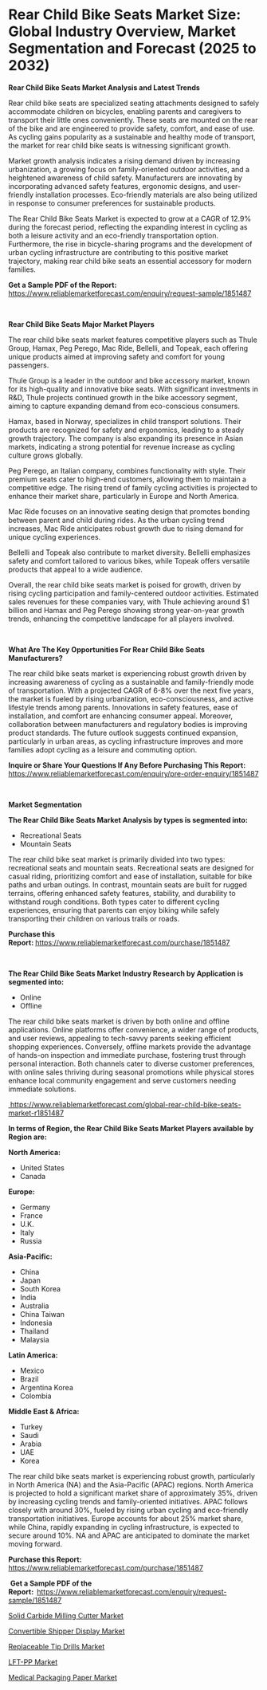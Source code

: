 <p><h1>Rear Child Bike Seats Market Size: Global Industry Overview, Market Segmentation and Forecast (2025 to 2032)</h1></p><p><strong>Rear Child Bike Seats Market Analysis and Latest Trends</strong></p>
<p><p>Rear child bike seats are specialized seating attachments designed to safely accommodate children on bicycles, enabling parents and caregivers to transport their little ones conveniently. These seats are mounted on the rear of the bike and are engineered to provide safety, comfort, and ease of use. As cycling gains popularity as a sustainable and healthy mode of transport, the market for rear child bike seats is witnessing significant growth.</p><p>Market growth analysis indicates a rising demand driven by increasing urbanization, a growing focus on family-oriented outdoor activities, and a heightened awareness of child safety. Manufacturers are innovating by incorporating advanced safety features, ergonomic designs, and user-friendly installation processes. Eco-friendly materials are also being utilized in response to consumer preferences for sustainable products.</p><p>The Rear Child Bike Seats Market is expected to grow at a CAGR of 12.9% during the forecast period, reflecting the expanding interest in cycling as both a leisure activity and an eco-friendly transportation option. Furthermore, the rise in bicycle-sharing programs and the development of urban cycling infrastructure are contributing to this positive market trajectory, making rear child bike seats an essential accessory for modern families.</p></p>
<p><strong>Get a Sample PDF of the Report:&nbsp;</strong> <a href="https://www.reliablemarketforecast.com/enquiry/request-sample/1851487?utm_campaign=1899&utm_medium=2&utm_source=Github&utm_content=ia&utm_term=07012025&utm_id=rear-child-bike-seats">https://www.reliablemarketforecast.com/enquiry/request-sample/1851487</a></p>
<p>&nbsp;</p>
<p><strong>Rear Child Bike Seats Major Market Players</strong></p>
<p><p>The rear child bike seats market features competitive players such as Thule Group, Hamax, Peg Perego, Mac Ride, Bellelli, and Topeak, each offering unique products aimed at improving safety and comfort for young passengers.</p><p>Thule Group is a leader in the outdoor and bike accessory market, known for its high-quality and innovative bike seats. With significant investments in R&D, Thule projects continued growth in the bike accessory segment, aiming to capture expanding demand from eco-conscious consumers.</p><p>Hamax, based in Norway, specializes in child transport solutions. Their products are recognized for safety and ergonomics, leading to a steady growth trajectory. The company is also expanding its presence in Asian markets, indicating a strong potential for revenue increase as cycling culture grows globally.</p><p>Peg Perego, an Italian company, combines functionality with style. Their premium seats cater to high-end customers, allowing them to maintain a competitive edge. The rising trend of family cycling activities is projected to enhance their market share, particularly in Europe and North America.</p><p>Mac Ride focuses on an innovative seating design that promotes bonding between parent and child during rides. As the urban cycling trend increases, Mac Ride anticipates robust growth due to rising demand for unique cycling experiences.</p><p>Bellelli and Topeak also contribute to market diversity. Bellelli emphasizes safety and comfort tailored to various bikes, while Topeak offers versatile products that appeal to a wide audience. </p><p>Overall, the rear child bike seats market is poised for growth, driven by rising cycling participation and family-centered outdoor activities. Estimated sales revenues for these companies vary, with Thule achieving around $1 billion and Hamax and Peg Perego showing strong year-on-year growth trends, enhancing the competitive landscape for all players involved.</p></p>
<p>&nbsp;</p>
<p><strong>What Are The Key Opportunities For Rear Child Bike Seats Manufacturers?</strong></p>
<p><p>The rear child bike seats market is experiencing robust growth driven by increasing awareness of cycling as a sustainable and family-friendly mode of transportation. With a projected CAGR of 6-8% over the next five years, the market is fueled by rising urbanization, eco-consciousness, and active lifestyle trends among parents. Innovations in safety features, ease of installation, and comfort are enhancing consumer appeal. Moreover, collaboration between manufacturers and regulatory bodies is improving product standards. The future outlook suggests continued expansion, particularly in urban areas, as cycling infrastructure improves and more families adopt cycling as a leisure and commuting option.</p></p>
<p><strong>Inquire or Share Your Questions If Any Before Purchasing This Report:</strong> <a href="https://www.reliablemarketforecast.com/enquiry/pre-order-enquiry/1851487?utm_campaign=1899&utm_medium=2&utm_source=Github&utm_content=ia&utm_term=07012025&utm_id=rear-child-bike-seats">https://www.reliablemarketforecast.com/enquiry/pre-order-enquiry/1851487</a></p>
<p>&nbsp;</p>
<p><strong>Market Segmentation</strong></p>
<p><strong>The Rear Child Bike Seats Market Analysis by types is segmented into:</strong></p>
<p><ul><li>Recreational Seats</li><li>Mountain Seats</li></ul></p>
<p><p>The rear child bike seat market is primarily divided into two types: recreational seats and mountain seats. Recreational seats are designed for casual riding, prioritizing comfort and ease of installation, suitable for bike paths and urban outings. In contrast, mountain seats are built for rugged terrains, offering enhanced safety features, stability, and durability to withstand rough conditions. Both types cater to different cycling experiences, ensuring that parents can enjoy biking while safely transporting their children on various trails or roads.</p></p>
<p><strong>Purchase this Report:&nbsp;</strong><a href="https://www.reliablemarketforecast.com/purchase/1851487?utm_campaign=1899&utm_medium=2&utm_source=Github&utm_content=ia&utm_term=07012025&utm_id=rear-child-bike-seats">https://www.reliablemarketforecast.com/purchase/1851487</a></p>
<p>&nbsp;</p>
<p><strong>The Rear Child Bike Seats Market Industry Research by Application is segmented into:</strong></p>
<p><ul><li>Online</li><li>Offline</li></ul></p>
<p><p>The rear child bike seats market is driven by both online and offline applications. Online platforms offer convenience, a wider range of products, and user reviews, appealing to tech-savvy parents seeking efficient shopping experiences. Conversely, offline markets provide the advantage of hands-on inspection and immediate purchase, fostering trust through personal interaction. Both channels cater to diverse customer preferences, with online sales thriving during seasonal promotions while physical stores enhance local community engagement and serve customers needing immediate solutions.</p></p>
<p><a href="https://www.reliablemarketforecast.com/global-rear-child-bike-seats-market-r1851487?utm_campaign=1899&utm_medium=2&utm_source=Github&utm_content=ia&utm_term=07012025&utm_id=rear-child-bike-seats">&nbsp;https://www.reliablemarketforecast.com/global-rear-child-bike-seats-market-r1851487</a></p>
<p><strong>In terms of Region, the Rear Child Bike Seats Market Players available by Region are:</strong></p>
<p>
    <p> <strong> North America: </strong>
        <ul>
            <li>United States</li>
            <li>Canada</li>
        </ul>
        </p> 
    <p> <strong> Europe: </strong>
        <ul>
            <li>Germany</li>
            <li>France</li>
            <li>U.K.</li>
            <li>Italy</li>
            <li>Russia</li>
        </ul>
        </p> 
    <p> <strong> Asia-Pacific: </strong>
        <ul>
            <li>China</li>
            <li>Japan</li>
            <li>South Korea</li>
            <li>India</li>
            <li>Australia</li>
            <li>China Taiwan</li>
            <li>Indonesia</li>
            <li>Thailand</li>
            <li>Malaysia</li>
        </ul>
        </p> 
    <p> <strong> Latin America: </strong>
        <ul>
            <li>Mexico</li>
            <li>Brazil</li>
            <li>Argentina Korea</li>
            <li>Colombia</li>
        </ul>
        </p> 
    <p> <strong> Middle East & Africa: </strong>
        <ul>
            <li>Turkey</li>
            <li>Saudi</li>
            <li>Arabia</li>
            <li>UAE</li>
            <li>Korea</li>
        </ul>
    </p>
    </p>
<p><p>The rear child bike seats market is experiencing robust growth, particularly in North America (NA) and the Asia-Pacific (APAC) regions. North America is projected to hold a significant market share of approximately 35%, driven by increasing cycling trends and family-oriented initiatives. APAC follows closely with around 30%, fueled by rising urban cycling and eco-friendly transportation initiatives. Europe accounts for about 25% market share, while China, rapidly expanding in cycling infrastructure, is expected to secure around 10%. NA and APAC are anticipated to dominate the market moving forward.</p></p>
<p><strong>Purchase this Report: </strong><a href="https://www.reliablemarketforecast.com/purchase/1851487?utm_campaign=1899&utm_medium=2&utm_source=Github&utm_content=ia&utm_term=07012025&utm_id=rear-child-bike-seats">https://www.reliablemarketforecast.com/purchase/1851487</a></p>
<p>&nbsp;<strong>Get a Sample PDF of the Report:&nbsp;&nbsp;</strong><a href="https://www.reliablemarketforecast.com/enquiry/request-sample/1851487?utm_campaign=1899&utm_medium=2&utm_source=Github&utm_content=ia&utm_term=07012025&utm_id=rear-child-bike-seats">https://www.reliablemarketforecast.com/enquiry/request-sample/1851487</a></p>
<p><strong></strong></p>
<p><p><a href="https://www.linkedin.com/pulse/global-solid-carbide-milling-cutter-markets-growth-journey-1eguc?utm_campaign=1899&utm_medium=2&utm_source=Github&utm_content=ia&utm_term=07012025&utm_id=rear-child-bike-seats">Solid Carbide Milling Cutter Market</a></p><p><a href="https://www.linkedin.com/pulse/convertible-shipper-display-market-trends-drivers-forecasted-ivvtc?utm_campaign=1899&utm_medium=2&utm_source=Github&utm_content=ia&utm_term=07012025&utm_id=rear-child-bike-seats">Convertible Shipper Display Market</a></p><p><a href="https://www.linkedin.com/pulse/competitive-landscape-key-trends-replaceable-tip-drills-ayysf?utm_campaign=1899&utm_medium=2&utm_source=Github&utm_content=ia&utm_term=07012025&utm_id=rear-child-bike-seats">Replaceable Tip Drills Market</a></p><p><a href="https://www.linkedin.com/pulse/in-depth-analysis-lft-pp-market-size-share-forecast-65-cagr-djgdc?utm_campaign=1899&utm_medium=2&utm_source=Github&utm_content=ia&utm_term=07012025&utm_id=rear-child-bike-seats">LFT-PP Market</a></p><p><a href="https://www.linkedin.com/pulse/projected-growth-medical-packaging-paper-market-anticipating-p37cc?utm_campaign=1899&utm_medium=2&utm_source=Github&utm_content=ia&utm_term=07012025&utm_id=rear-child-bike-seats">Medical Packaging Paper Market</a></p></p>